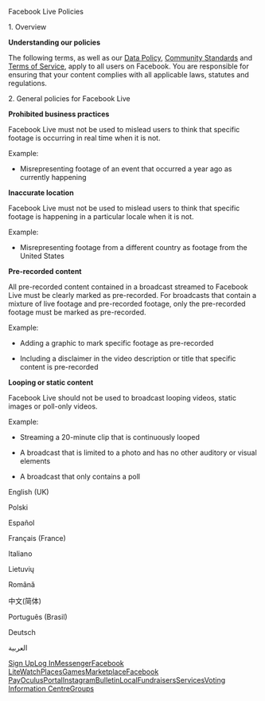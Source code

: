 Facebook Live Policies

1\. Overview

**Understanding our policies**

The following terms, as well as our [Data Policy](https://www.facebook.com/about/privacy/), [Community Standards](https://www.facebook.com/communitystandards/) and [Terms of Service](https://www.facebook.com/legal/terms), apply to all users on Facebook. You are responsible for ensuring that your content complies with all applicable laws, statutes and regulations.

2\. General policies for Facebook Live

**Prohibited business practices**

Facebook Live must not be used to mislead users to think that specific footage is occurring in real time when it is not.

Example:

*   Misrepresenting footage of an event that occurred a year ago as currently happening

**Inaccurate location**

Facebook Live must not be used to mislead users to think that specific footage is happening in a particular locale when it is not.

Example:

*   Misrepresenting footage from a different country as footage from the United States

**Pre-recorded content**

All pre-recorded content contained in a broadcast streamed to Facebook Live must be clearly marked as pre-recorded. For broadcasts that contain a mixture of live footage and pre-recorded footage, only the pre-recorded footage must be marked as pre-recorded.

Example:

*   Adding a graphic to mark specific footage as pre-recorded

*   Including a disclaimer in the video description or title that specific content is pre-recorded

**Looping or static content**

Facebook Live should not be used to broadcast looping videos, static images or poll-only videos.

Example:

*   Streaming a 20-minute clip that is continuously looped

*   A broadcast that is limited to a photo and has no other auditory or visual elements

*   A broadcast that only contains a poll

English (UK)

Polski

Español

Français (France)

Italiano

Lietuvių

Română

中文(简体)

Português (Brasil)

Deutsch

العربية

[Sign Up](https://www.facebook.com/reg/)[Log In](https://www.facebook.com/login/)[Messenger](https://l.facebook.com/l.php?u=https%3A%2F%2Fmessenger.com%2F&h=AT1nt8YqIM4F03MHpqEuiPgIhjawwrmsskGQiF3C7RZ2r3sjRZOssh46N5zkXEOUqS3701WuCEAXS_VcIV5uJSIAFWyGbYAqSKdZ-G3EpxG7kzXEwqJMiUODSbXbNWo7tDpzOLKECg06fZmWyZpmZS8m4X6V-eACQcVZkg)[Facebook Lite](https://www.facebook.com/lite/)[Watch](https://en-gb.facebook.com/watch/)[Places](https://www.facebook.com/places/)[Games](https://www.facebook.com/games/)[Marketplace](https://www.facebook.com/marketplace/)[Facebook Pay](https://pay.facebook.com/)[Oculus](https://l.facebook.com/l.php?u=https%3A%2F%2Fwww.oculus.com%2F&h=AT1nt8YqIM4F03MHpqEuiPgIhjawwrmsskGQiF3C7RZ2r3sjRZOssh46N5zkXEOUqS3701WuCEAXS_VcIV5uJSIAFWyGbYAqSKdZ-G3EpxG7kzXEwqJMiUODSbXbNWo7tDpzOLKECg06fZmWyZpmZS8m4X6V-eACQcVZkg)[Portal](https://portal.facebook.com/)[Instagram](https://l.facebook.com/l.php?u=https%3A%2F%2Fwww.instagram.com%2F&h=AT1nt8YqIM4F03MHpqEuiPgIhjawwrmsskGQiF3C7RZ2r3sjRZOssh46N5zkXEOUqS3701WuCEAXS_VcIV5uJSIAFWyGbYAqSKdZ-G3EpxG7kzXEwqJMiUODSbXbNWo7tDpzOLKECg06fZmWyZpmZS8m4X6V-eACQcVZkg)[Bulletin](https://www.bulletin.com/)[Local](https://www.facebook.com/local/lists/245019872666104/)[Fundraisers](https://www.facebook.com/fundraisers/)[Services](https://www.facebook.com/biz/directory/)[Voting Information Centre](https://www.facebook.com/votinginformationcenter/?entry_point=c2l0ZQ%3D%3D)[Groups](https://www.facebook.com/groups/explore/)